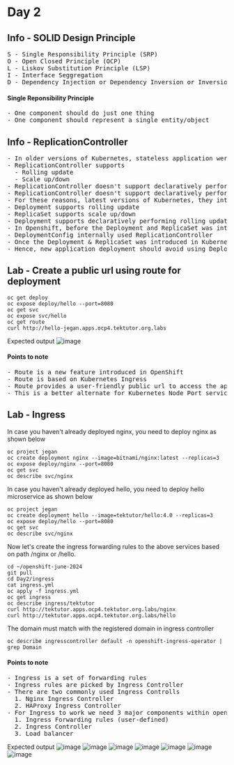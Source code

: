 # Day 2

## Info - SOLID Design Principle
<pre>
S - Single Responsibility Principle (SRP)
O - Open Closed Principle (OCP)
L - Liskov Substitution Principle (LSP)
I - Interface Seggregation
D - Dependency Injection or Dependency Inversion or Inversion of Control(IOC)
</pre>

#### Single Reponsibility Principle 
<pre>
- One component should do just one thing
- One component should represent a single entity/object
</pre>

## Info - ReplicationController
<pre>
- In older versions of Kubernetes, stateless application were deployed as ReplicationController
- ReplicationController supports
  - Rolling update
  - Scale up/down
- ReplicationController doesn't support declaratively performing scale up/down
- ReplicationController doesn't support declaratively performing rolling update
- For these reasons, latest versions of Kubernetes, they introducted Deployment & ReplicaSet as an alternate to ReplicationController
- Deployment supports rolling update
- ReplicaSet supports scale up/down
- Deployment supports declaratively performing rolling update and scale up/down
- In Openshift, before the Deployment and ReplicaSet was introducted, they wanted to support scale up/down and rolling updte in declarative style, hence they created DeploymentConfig
- DeploymentConfig internally used ReplicationController
- Once the Deployment & ReplicaSet was introduced in Kubernetes, Openshift deprecated the use of DeploymentConfig
- Hence, new application deployment should avoid using DeploymentConfig and ReplicationController.  Instead, we should consider using Deployment & ReplicaSet
</pre>

## Lab - Create a public url using route for deployment
```
oc get deploy
oc expose deploy/hello --port=8080
oc get svc
oc expose svc/hello
oc get route
curl http://hello-jegan.apps.ocp4.tektutor.org.labs
```

Expected output
![image](https://github.com/tektutor/openshift-june-2024/assets/12674043/ee1fd71d-c191-4905-bd06-a0847d10d594)

#### Points to note
<pre>
- Route is a new feature introduced in OpenShift
- Route is based on Kubernetes Ingress
- Route provides a user-friendly public url to access the application from outside the cluster
- This is a better alternate for Kubernetes Node Port service
</pre>

## Lab - Ingress

In case you haven't already deployed nginx, you need to deploy nginx as shown below
```
oc project jegan
oc create deployment nginx --image=bitnami/nginx:latest --replicas=3
oc expose deploy/nginx --port=8080
oc get svc
oc describe svc/nginx
```

In case you haven't already deployed hello, you need to deploy hello microservice as shown below
```
oc project jegan
oc create deployment hello --image=tektutor/hello:4.0 --replicas=3
oc expose deploy/hello --port=8080
oc get svc
oc describe svc/nginx
```

Now let's create the ingress forwarding rules to the above services based on path /nginx or /hello.
```
cd ~/openshift-june-2024
git pull
cd Day2/ingress
cat ingress.yml
oc apply -f ingress.yml
oc get ingress
oc describe ingress/tektutor
curl http://tektutor.apps.ocp4.tektutor.org.labs/nginx
curl http://tektutor.apps.ocp4.tektutor.org.labs/hello
```

The domain must match with the registered domain in ingress controller
```
oc describe ingresscontroller default -n openshift-ingress-operator | grep Domain
```

#### Points to note
<pre>
- Ingress is a set of forwarding rules
- Ingress rules are picked by Ingress Controller
- There are two commonly used Ingress Controlls
  1. Nginx Ingress Controller
  2. HAProxy Ingress Controller
- For Ingress to work we need 3 major components within openshift/kubernetes cluster
  1. Ingress Forwarding rules (user-defined)
  2. Ingress Controller
  3. Load balancer
</pre>

Expected output
![image](https://github.com/tektutor/openshift-june-2024/assets/12674043/f73abb86-93cd-4216-8697-8bcac3871809)
![image](https://github.com/tektutor/openshift-june-2024/assets/12674043/d1a56e1e-f134-4000-85ff-de6dcffbbb1b)
![image](https://github.com/tektutor/openshift-june-2024/assets/12674043/0a0e955e-01c6-45de-82ba-4d981ca55bc4)
![image](https://github.com/tektutor/openshift-june-2024/assets/12674043/7f08d052-2874-4119-9a86-90b50cc3fc20)
![image](https://github.com/tektutor/openshift-june-2024/assets/12674043/e0f936cd-a587-4a10-b782-78dda61886ca)
![image](https://github.com/tektutor/openshift-june-2024/assets/12674043/3b789032-2aca-436b-b41c-d7081bb653b6)
![image](https://github.com/tektutor/openshift-june-2024/assets/12674043/87d0c5ca-b11d-4987-9f0b-71cb2f8bd7d4)


